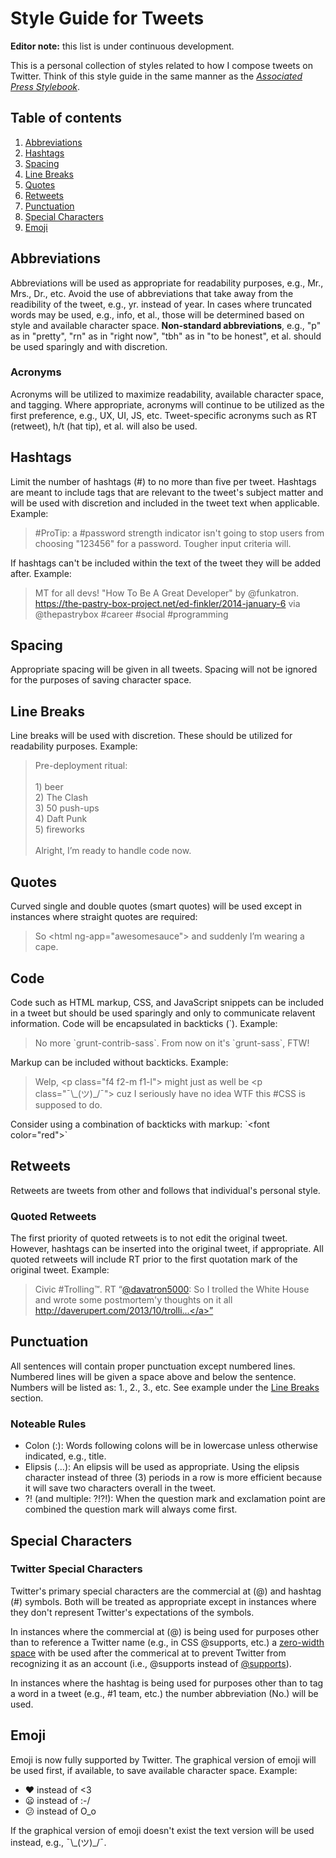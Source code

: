 # Style Guide for Tweets

**Editor note:** this list is under continuous development.

This is a personal collection of styles related to how I compose tweets on Twitter. Think of this style guide in the same manner as the [*Associated Press Stylebook*](http://en.wikipedia.org/wiki/AP_Stylebook).

## Table of contents

1. [Abbreviations](#abbreviations)
2. [Hashtags](#hashtags)
3. [Spacing](#spacing)
4. [Line Breaks](#line-breaks)
5. [Quotes](#quotes)
6. [Retweets](#retweets)
7. [Punctuation](#punctuation)
8. [Special Characters](#special-characters)
9. [Emoji](#emoji)

## Abbreviations

Abbreviations will be used as appropriate for readability purposes, e.g., Mr., Mrs., Dr., etc. Avoid the use of abbreviations that take away from the readibility of the tweet, e.g., yr. instead of year. In cases where truncated words may be used, e.g., info, et al., those will be determined based on style and available character space. **Non-standard abbreviations**, e.g., "p" as in "pretty", "rn" as in "right now", "tbh" as in "to be honest", et al. should be used sparingly and with discretion.

### Acronyms

Acronyms will be utilized to maximize readability, available character space, and tagging. Where appropriate, acronyms will continue to be utilized as the first preference, e.g., UX, UI, JS, etc. Tweet-specific acronyms such as RT (retweet), h/t (hat tip), et al. will also be used.


## Hashtags

Limit the number of hashtags (#) to no more than five per tweet. Hashtags are meant to include tags that are relevant to the tweet's subject matter and will be used with discretion and included in the tweet text when applicable. Example:

> &#35;ProTip: a &#35;password strength indicator isn't going to stop users from choosing "123456" for a password. Tougher input criteria will.

If hashtags can't be included within the text of the tweet they will be added after. Example:

> MT for all devs! "How To Be A Great Developer" by @funkatron. https://the-pastry-box-project.net/ed-finkler/2014-january-6 via @thepastrybox &#35;career &#35;social &#35;programming


## Spacing

Appropriate spacing will be given in all tweets. Spacing will not be ignored for the purposes of saving character space.


## Line Breaks

Line breaks will be used with discretion. These should be utilized for readability purposes. Example:

> Pre-deployment ritual:<br><br>1) beer<br>2) The Clash<br>3) 50 push-ups<br>4) Daft Punk<br>5) fireworks<br><br>Alright, I’m ready to handle code now.


## Quotes

Curved single and double quotes (smart quotes) will be used except in instances where straight quotes are required:
    
> So &lt;html ng-app="awesomesauce"&gt; and suddenly I’m wearing a cape.


## Code

Code such as HTML markup, CSS, and JavaScript snippets can be included in a tweet but should be used sparingly and only to communicate relavent information. Code will be encapsulated in backticks (&#x60;). Example:

> No more &#x60;grunt-contrib-sass&#x60;. From now on it's &#x60;grunt-sass&#x60;, FTW!

Markup can be included without backticks. Example:

> Welp, &lt;p class="f4 f2-m f1-l"&gt; might just as well be &lt;p class="¯\\\_(ツ)_/¯"&gt; cuz I seriously have no idea WTF this #CSS is supposed to do.

Consider using a combination of backticks with markup: &#x60;&lt;font color="red"&gt;&#x60;


## Retweets

Retweets are tweets from other and follows that individual's personal style.

### Quoted Retweets

The first priority of quoted retweets is to not edit the original tweet. However, hashtags can be inserted into the original tweet, if appropriate. All quoted retweets will include RT prior to the first quotation mark of the original tweet. Example:

> Civic &#35;Trolling&#8482;. RT “<a href="https://twitter.com/davatron5000">@davatron5000</a>: So I trolled the White House and wrote some postmortem&#39;y thoughts on it all <a href="http://daverupert.com/2013/10/trolling-the-whitehouse/">http://daverupert.com/2013/10/trolli...</a>”


## Punctuation

All sentences will contain proper punctuation except numbered lines. Numbered lines will be given a space above and below the sentence. Numbers will be listed as: 1., 2., 3., etc. See example under the [Line Breaks](#line-breaks) section.

### Noteable Rules
* Colon (:): Words following colons will be in lowercase unless otherwise indicated, e.g., title.
* Elipsis (...): An elipsis will be used as appropriate. Using the elipsis character instead of three (3) periods in a row is more efficient because it will save two characters overall in the tweet. 
* ?! (and multiple: ?!?!): When the question mark and exclamation point are combined the question mark will always come first.


## Special Characters

### Twitter Special Characters

Twitter's primary special characters are the commercial at (@) and hashtag (#) symbols. Both will be treated as appropriate except in instances where they don't represent Twitter's expectations of the symbols.

In instances where the commercial at (@) is being used for purposes other than to reference a Twitter name (e.g., in CSS @supports, etc.) a [zero-width space](http://dontatmention.it/) with be used after the commerical at to prevent Twitter from recognizing it as an account (i.e., @supports instead of [@supports](http://twitter.com/supports)).

In instances where the hashtag is being used for purposes other than to tag a word in a tweet (e.g., #1 team, etc.) the number abbreviation (No.) will be used.


## Emoji

Emoji is now fully supported by Twitter. The graphical version of emoji will be used first, if available, to save available character space. Example:

* :heart: instead of <3
* :frowning: instead of :-/
* :confused: instead of O_o

If the graphical version of emoji doesn't exist the text version will be used instead, e.g., ¯\\\_(ツ)_/¯.
